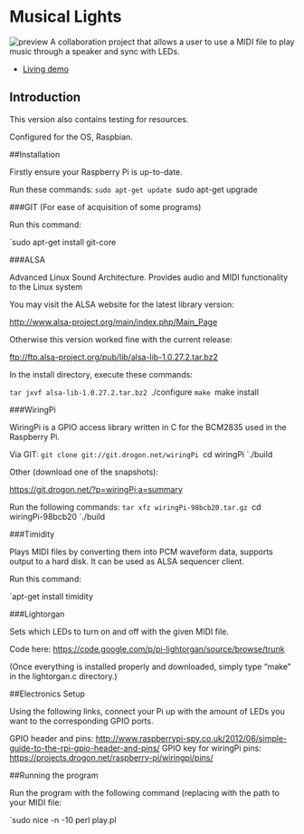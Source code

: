 # Musical Lights

![preview](https://raw.github.com/s3331816/musical-lights/master/imgs/IMG_0039.JPG)
A collaboration project that allows a user to use a MIDI file to play music through a speaker and sync with LEDs.

- [Living demo](http://alvarotrigo.com/fullPage/)

## Introduction

This version also contains testing for resources. 

Configured for the OS, Raspbian.

##Installation

Firstly ensure your Raspberry Pi is up-to-date.	

Run these commands:
`sudo apt-get update
`sudo apt-get upgrade

###GIT (For ease of acquisition of some programs)

Run this command:

`sudo apt-get install git-core

###ALSA

Advanced Linux Sound Architecture. Provides audio and MIDI functionality to the Linux 
system

You may visit the ALSA website for the latest library version: 

http://www.alsa-project.org/main/index.php/Main_Page

Otherwise this version worked fine with the current release:

ftp://ftp.alsa-project.org/pub/lib/alsa-lib-1.0.27.2.tar.bz2

In the install directory, execute these commands:

`tar jxvf alsa-lib-1.0.27.2.tar.bz2
`./configure
`make
`make install

###WiringPi

WiringPi is a GPIO access library written in C for the BCM2835 used in the Raspberry Pi. 

Via GIT:
`git clone git://git.drogon.net/wiringPi
`cd wiringPi
`./build

Other (download one of the snapshots):

https://git.drogon.net/?p=wiringPi;a=summary

Run the following commands:
`tar xfz wiringPi-98bcb20.tar.gz
`cd wiringPi-98bcb20
`./build

###Timidity

Plays MIDI files by converting them into PCM waveform data, supports output to a hard disk. It can be used as ALSA sequencer client.

Run this command:

`apt-get install timidity

###Lightorgan

Sets which LEDs to turn on and off with the given MIDI file.	

Code here: https://code.google.com/p/pi-lightorgan/source/browse/trunk

(Once everything is installed properly and downloaded, simply type “make” in the lightorgan.c directory.)


##Electronics Setup

Using the following links, connect your Pi up with the amount of LEDs you want to the corresponding GPIO ports.

GPIO header and pins: http://www.raspberrypi-spy.co.uk/2012/06/simple-guide-to-the-rpi-gpio-header-and-pins/
GPIO key for wiringPi pins: https://projects.drogon.net/raspberry-pi/wiringpi/pins/

##Running the program

Run the program with the following command (replacing <midi path> with the path to your MIDI file:

`sudo nice -n -10 perl play.pl <midi path>
